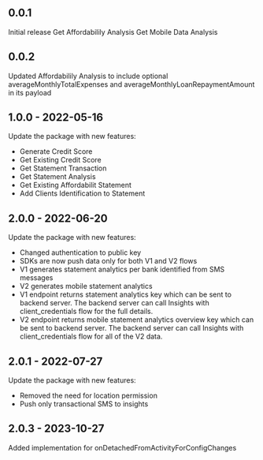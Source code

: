 ## 0.0.1

Initial release
Get Affordabilily Analysis
Get Mobile Data Analysis

## 0.0.2

Updated Affordabilily Analysis to include optional averageMonthlyTotalExpenses and averageMonthlyLoanRepaymentAmount in its payload

## 1.0.0 - 2022-05-16

Update the package with new features:
* Generate Credit Score 
* Get Existing Credit Score
* Get Statement Transaction 
* Get Statement Analysis
* Get Existing Affordabilit Statement
* Add Clients Identification to Statement

## 2.0.0 - 2022-06-20

Update the package with new features:
* Changed authentication to public key
* SDKs are now push data only for both V1 and V2 flows
* V1 generates statement analytics per bank identified from SMS messages
* V2 generates mobile statement analytics
* V1 endpoint returns statement analytics key which can be sent to backend server. The backend server can call Insights with client_credentials flow for the full details.
* V2 endpoint returns mobile statement analytics overview key which can be sent to backend server. The backend server can call Insights with client_credentials flow for all of the V2 data.

## 2.0.1 - 2022-07-27

Update the package with new features:
* Removed the need for location permission
* Push only transactional SMS to insights

## 2.0.3 - 2023-10-27

Added implementation for onDetachedFromActivityForConfigChanges